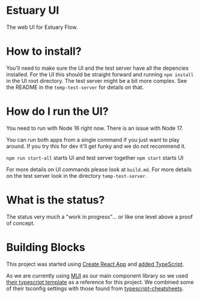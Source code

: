 # Estuary UI

The web UI for Estuary Flow.

# How to install?

You'll need to make sure the UI and the test server have all the depencies installed. For the UI this should be straight forward and running `npm install` in the UI root directory. The test server might be a bit more complex. See the README in the `temp-test-server` for details on that.

# How do I run the UI?

You need to run with Node 16 right now. There is an issue with Node 17.

You can run both apps from a single command if you just want to play around. If you try this for dev it'll get funky and we do not recommend it.

`npm run start-all` starts UI and test server together
`npm start` starts UI

For more details on UI commands please look at `build.md`.
For more details on the test server look in the directory `temp-test-server`.

# What is the status?

The status very much a "work in progress"... or like one level above a proof of concept.

# Building Blocks

This project was started using [Create React App](https://create-react-app.dev/) and [added TypeScript](https://create-react-app.dev/docs/adding-typescript).

As we are currently using [MUI](https://mui.com/core/) as our main component library so we used [their typescript template](https://github.com/mui-org/material-ui/tree/master/examples/create-react-app-with-typescript) as a reference for this project. We combined some of their tsconfig settings with those found from [typescript-cheatsheets](https://github.com/typescript-cheatsheets/react#troubleshooting-handbook-tsconfigjson).
